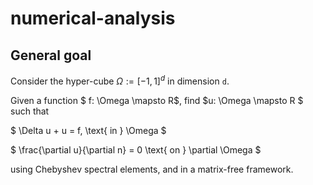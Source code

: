 # numerical-analysis

## General goal

Consider the hyper-cube $\Omega := [-1,1]^d$ in dimension `d`.

Given a function $ f: \Omega \mapsto R$, find $u: \Omega \mapsto R $ such that 

$
\Delta u  + u = f, \text{ in } \Omega
$

$
\frac{\partial u}{\partial n} = 0 \text{ on } \partial \Omega
$

using Chebyshev spectral elements, and in a matrix-free framework.
